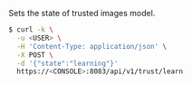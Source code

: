 Sets the state of trusted images model.

```bash
$ curl -k \
  -u <USER> \
  -H 'Content-Type: application/json' \
  -X POST \
  -d '{"state":"learning"}'
  https://<CONSOLE>:8083/api/v1/trust/learn
```
